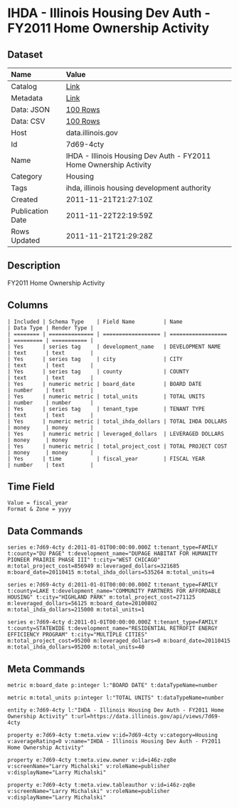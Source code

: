 # IHDA - Illinois Housing Dev Auth - FY2011 Home Ownership Activity

## Dataset

| Name | Value |
| :--- | :---- |
| Catalog | [Link](https://catalog.data.gov/dataset/ihda-illinois-housing-dev-auth-fy2011-home-ownership-activity-de342) |
| Metadata | [Link](https://data.illinois.gov/api/views/7d69-4cty) |
| Data: JSON | [100 Rows](https://data.illinois.gov/api/views/7d69-4cty/rows.json?max_rows=100) |
| Data: CSV | [100 Rows](https://data.illinois.gov/api/views/7d69-4cty/rows.csv?max_rows=100) |
| Host | data.illinois.gov |
| Id | 7d69-4cty |
| Name | IHDA - Illinois Housing Dev Auth - FY2011 Home Ownership Activity |
| Category | Housing |
| Tags | ihda, illinois housing development authority |
| Created | 2011-11-21T21:27:10Z |
| Publication Date | 2011-11-22T22:19:59Z |
| Rows Updated | 2011-11-21T21:29:28Z |

## Description

FY2011 Home Ownership Activity

## Columns

```ls
| Included | Schema Type    | Field Name         | Name               | Data Type | Render Type |
| ======== | ============== | ================== | ================== | ========= | =========== |
| Yes      | series tag     | development_name   | DEVELOPMENT NAME   | text      | text        |
| Yes      | series tag     | city               | CITY               | text      | text        |
| Yes      | series tag     | county             | COUNTY             | text      | text        |
| Yes      | numeric metric | board_date         | BOARD DATE         | number    | text        |
| Yes      | numeric metric | total_units        | TOTAL UNITS        | number    | number      |
| Yes      | series tag     | tenant_type        | TENANT TYPE        | text      | text        |
| Yes      | numeric metric | total_ihda_dollars | TOTAL IHDA DOLLARS | money     | money       |
| Yes      | numeric metric | leveraged_dollars  | LEVERAGED DOLLARS  | money     | money       |
| Yes      | numeric metric | total_project_cost | TOTAL PROJECT COST | money     | money       |
| Yes      | time           | fiscal_year        | FISCAL YEAR        | number    | text        |
```

## Time Field

```ls
Value = fiscal_year
Format & Zone = yyyy
```

## Data Commands

```ls
series e:7d69-4cty d:2011-01-01T00:00:00.000Z t:tenant_type=FAMILY t:county="DU PAGE" t:development_name="DUPAGE HABITAT FOR HUMANITY PIONEER PRAIRIE PHASE III" t:city="WEST CHICAGO" m:total_project_cost=856949 m:leveraged_dollars=321685 m:board_date=20110415 m:total_ihda_dollars=535264 m:total_units=4

series e:7d69-4cty d:2011-01-01T00:00:00.000Z t:tenant_type=FAMILY t:county=LAKE t:development_name="COMMUNITY PARTNERS FOR AFFORDABLE HOUSING" t:city="HIGHLAND PARK" m:total_project_cost=271125 m:leveraged_dollars=56125 m:board_date=20100802 m:total_ihda_dollars=215000 m:total_units=1

series e:7d69-4cty d:2011-01-01T00:00:00.000Z t:tenant_type=FAMILY t:county=STATEWIDE t:development_name="RESIDENTIAL RETROFIT ENERGY EFFICIENCY PROGRAM" t:city="MULTIPLE CITIES" m:total_project_cost=95200 m:leveraged_dollars=0 m:board_date=20110415 m:total_ihda_dollars=95200 m:total_units=40
```

## Meta Commands

```ls
metric m:board_date p:integer l:"BOARD DATE" t:dataTypeName=number

metric m:total_units p:integer l:"TOTAL UNITS" t:dataTypeName=number

entity e:7d69-4cty l:"IHDA - Illinois Housing Dev Auth - FY2011 Home Ownership Activity" t:url=https://data.illinois.gov/api/views/7d69-4cty

property e:7d69-4cty t:meta.view v:id=7d69-4cty v:category=Housing v:averageRating=0 v:name="IHDA - Illinois Housing Dev Auth - FY2011 Home Ownership Activity"

property e:7d69-4cty t:meta.view.owner v:id=i46z-zq8e v:screenName="Larry Michalski" v:roleName=publisher v:displayName="Larry Michalski"

property e:7d69-4cty t:meta.view.tableauthor v:id=i46z-zq8e v:screenName="Larry Michalski" v:roleName=publisher v:displayName="Larry Michalski"
```